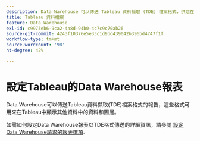 ```yaml
---
description: Data Warehouse 可以傳送 Tableau 資料擷取 (TDE) 檔案格式，供您在 Adobe Analytics 外部的其他資料中顯示資料和圖層。您可用電子郵件寄送此項資訊，或以 FTP 傳送此項資訊至 FTP 站台。
title: Tableau 資料檔案
feature: Data Warehouse
exl-id: c9973eb6-9ca2-4a8d-94b0-4c7c9c70ab26
source-git-commit: 4243f10376e5e33c1d9bd439042b396bd4747f1f
workflow-type: tm+mt
source-wordcount: '98'
ht-degree: 42%

---
```


# 設定Tableau的Data Warehouse報表

Data Warehouse可以傳送Tableau資料擷取(TDE)檔案格式的報告，這些格式可用來在Tableau中顯示其他資料中的資料和圖層。

如需如何設定Data Warehouse報表以TDE格式傳送的詳細資訊，請參閱 [設定Data Warehouse請求的報表選項](/help/export/data-warehouse/create-request/dw-request-report-options.md).

